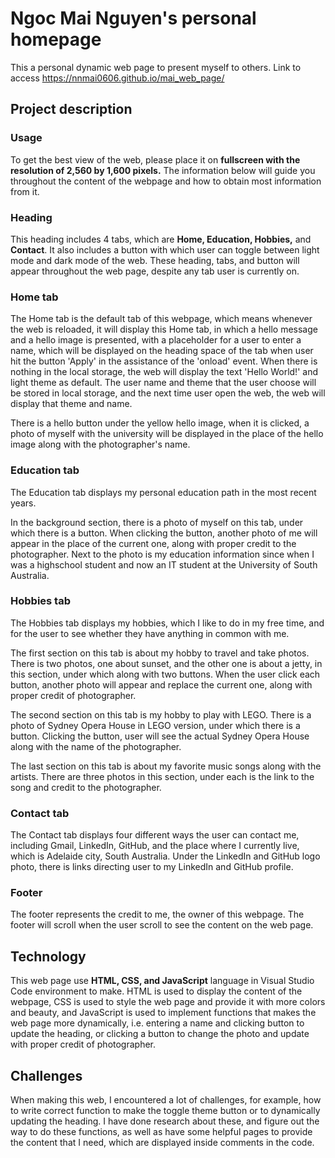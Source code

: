 # Ngoc Mai Nguyen's personal homepage
This a personal dynamic web page to present myself to others.
Link to access
https://nnmai0606.github.io/mai_web_page/

## Project description

### Usage
To get the best view of the web, please place it on <strong> fullscreen with the resolution of 2,560 by 1,600 pixels.</strong> The information below will guide you throughout the content of the webpage and how to obtain most information from it.

### Heading
This heading includes 4 tabs, which are <strong>Home, Education, Hobbies,</strong> and <strong>Contact</strong>. It also includes a button with which user can toggle between light mode and dark mode of the web. These heading, tabs, and button will appear throughout the web page, despite any tab user is currently on.

### Home tab
The Home tab is the default tab of this webpage, which means whenever the web is reloaded, it will display this Home tab, in which a hello message and a hello image is presented, with a placeholder for a user to enter a name, which will be displayed on the heading space of the tab when user hit the button 'Apply' in the assistance of the 'onload' event. When there is nothing in the local storage, the web will display the text 'Hello World!' and light theme as default. The user name and theme that the user choose will be stored in local storage, and the next time user open the web, the web  will display that theme and name.

There is a hello button under the yellow hello image, when it is clicked, a photo of myself with the university will be displayed in the place of the hello image along with the photographer's name.

### Education tab
The Education tab displays my personal education path in the most recent years.

In the background section, there is a photo of myself on this tab, under which there is a button. When clicking the button, another photo of me will appear in the place of the current one, along with proper credit to the photographer. Next to the photo is my education information since when I was a highschool student and now an IT student at the University of South Australia.

### Hobbies tab
The Hobbies tab displays my hobbies, which I like to do in my free time, and for the user to see whether they have anything in common with me.

The first section on this tab is about my hobby to travel and take photos. There is two photos, one about sunset, and the other one is about a jetty, in this section, under which along with two buttons. When the user click each button, another photo will appear and replace the current one, along with proper credit of photographer.

The second section on this tab is my hobby to play with LEGO. There is a photo of Sydney Opera House in LEGO version, under which there is a button. Clicking the button, user will see the actual Sydney Opera House along with the name of the photographer.

The last section on this tab is about my favorite music songs along with the artists. There are three photos in this section, under each is the link to the song and credit to the photographer.

### Contact tab
The Contact tab displays four different ways the user can contact me, including Gmail, LinkedIn, GitHub, and the place where I currently live, which is Adelaide city, South Australia. Under the LinkedIn and GitHub logo photo, there is links directing user to my LinkedIn and GitHub profile.

### Footer
The footer represents the credit to me, the owner of this webpage. The footer will scroll when the user scroll to see the content on the web page.

## Technology
This web page use <strong>HTML, CSS, and JavaScript</strong> language in Visual Studio Code environment to make. HTML is used to display the content of the webpage, CSS is used to style the web page and provide it with more colors and beauty, and JavaScript is used to implement functions that makes the web page more dynamically, i.e. entering a name and clicking button to update the heading, or clicking a button to change the photo and update with proper credit of photographer.

## Challenges
When making this web, I encountered a lot of challenges, for example, how to write correct function to make the toggle theme button or to dynamically updating the heading. I have done research about these, and figure out the way to do these functions, as well as have some helpful pages to provide the content that I need, which are displayed inside comments in the code.

